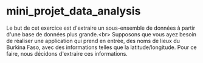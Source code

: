 # mini_projet_data_analysis
Le but de cet exercice est d'extraire un sous-ensemble de données à partir d'une base de données plus grande.&lt;br> Supposons que vous ayez besoin de réaliser une application qui prend en entrée, des noms de lieux du Burkina Faso, avec des informations telles que la latitude/longitude. Pour ce faire, nous décidons d'extraire ces informations.
